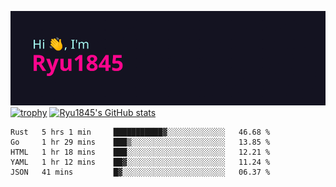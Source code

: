 ![Hi, I'm Ryu1845](https://github.com/Ryu1845/Ryu1845/blob/main/header.png)
[![trophy](https://github-profile-trophy.vercel.app/?username=ryo-ma&theme=radical&column=10)](https://github.com/ryo-ma/github-profile-trophy)
[![Ryu1845's GitHub stats](https://github-readme-stats.vercel.app/api?username=Ryu1845&theme=radical&show_icons=true)](https://github.com/anuraghazra/github-readme-stats)
<!--START_SECTION:waka-->
```text
Rust   5 hrs 1 min     ███████████▓░░░░░░░░░░░░░   46.68 % 
Go     1 hr 29 mins    ███▒░░░░░░░░░░░░░░░░░░░░░   13.85 % 
HTML   1 hr 18 mins    ███░░░░░░░░░░░░░░░░░░░░░░   12.21 % 
YAML   1 hr 12 mins    ██▓░░░░░░░░░░░░░░░░░░░░░░   11.24 % 
JSON   41 mins         █▓░░░░░░░░░░░░░░░░░░░░░░░   06.37 % 
```
<!--END_SECTION:waka-->

<!--
**Ryu1845/Ryu1845** is a ✨ _special_ ✨ repository because its `README.md` (this file) appears on your GitHub profile.

Here are some ideas to get you started:

- 🔭 I’m currently working on ...
- 🌱 I’m currently learning ...
- 👯 I’m looking to collaborate on ...
- 🤔 I’m looking for help with ...
- 💬 Ask me about ...
- 📫 How to reach me: ...
- 😄 Pronouns: ...
- ⚡ Fun fact: ...
-->
